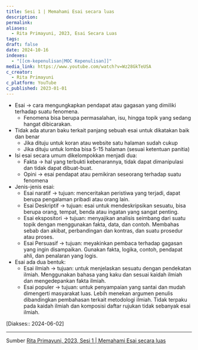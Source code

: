 ```yaml
---
title: Sesi 1 | Memahami Esai secara luas
description: 
permalink: 
aliases:
  - Rita Primayuni, 2023, Esai Secara Luas
tags: 
draft: false
date: 2024-10-16
indexes:
  - "[[cm-kepenulisan|MOC Kepenulisan]]"
media_link: https://www.youtube.com/watch?v=Wz28GkTeUSA
c_creator:
  - Rita Primayuni
c_platform: YouTube
c_published: 2023-01-01
---
```


- Esai → cara mengungkapkan pendapat atau gagasan yang dimiliki terhadap suatu fenomena.
	- Fenomena bisa berupa permasalahan, isu, hingga topik yang sedang hangat dibicarakan.
- Tidak ada aturan baku terkait panjang sebuah esai untuk dikatakan baik dan benar
	- Jika dituju untuk koran atau website satu halaman sudah cukup
	- Jika dituju untuk lomba bisa 5-15 halaman (sesuai ketentuan panitia)
- Isi esai secara umum dikelompokkan menjadi dua:
	- Fakta → hal yang terbukti kebenarannya, tidak dapat dimanipulasi dan tidak dapat dibuat-buat.
	- Opini → esai pendapat atau pemikiran seseorang terhadap suatu fenomena
- Jenis-jenis esai:
	- Esai naratif → tujuan: menceritakan peristiwa yang terjadi, dapat berupa pengalaman pribadi atau orang lain.
	- Esai Deskriptif → tujuan: esai untuk mendeskripsikan sesuatu, bisa berupa orang, tempat, benda atau ingatan yang sangat penting.
	- Esai ekspositori → tujuan: menyajikan analisis seimbang dari suatu topik dengan menggunakan fakta, data, dan contoh. Membahas sebab dan akibat, perbandingan dan kontras, dan suatu prosedur atau proses. 
	- Esai Persuasif → tujuan: meyakinkan pembaca terhadap gagasan yang ingin disampaikan. Gunakan fakta, logika, contoh, pendapat ahli, dan penalaran yang logis.
- Esai ada dua bentuk:
	- Esai ilmiah → tujuan: untuk menjelaskan sesuatu dengan pendekatan ilmiah. Menggunakan bahasa yang kaku dan sesuai kaidah ilmiah dan mengedepankan fakta ilmiah.
	- Esai populer → tujuan: untuk penyampaian yang santai dan mudah dimengerti masyarakat luas. Lebih menekan argumen penulis dibandingkan pembahasan terkait metodologi ilmiah. Tidak terpaku pada kaidah ilmiah dan komposisi daftar rujukan tidak sebanyak esai ilmiah.

[Diakses:: 2024-06-02]



---
Sumber [Rita Primayuni, 2023, Sesi 1 | Memahami Esai secara luas](https://www.youtube.com/watch?v=Wz28GkTeUSA)